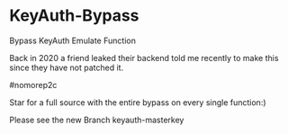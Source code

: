 # KeyAuth-Bypass
Bypass KeyAuth Emulate Function

Back in 2020 a friend leaked their backend told me recently to make this since they have not patched it.

#nomorep2c

Star for a full source with the entire bypass on every single function:)

Please see the new Branch keyauth-masterkey
